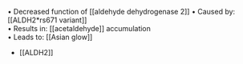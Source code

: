 • Decreased function of [[aldehyde dehydrogenase 2]]
• Caused by: [[ALDH2*rs671 variant]]  
• Results in: [[acetaldehyde]] accumulation  
• Leads to: [[Asian glow]]
- [[ALDH2]]
